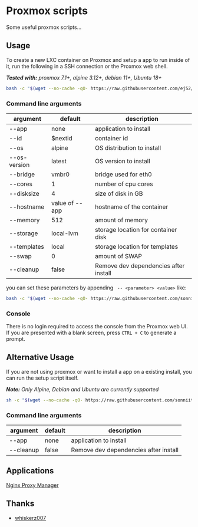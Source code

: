 # Proxmox scripts

Some useful proxmox scripts...

## Usage

To create a new LXC container on Proxmox and setup a app to run inside of it, run the following in a SSH connection or the Proxmox web shell.

***Tested with:*** _proxmox 7.1+, alpine 3.12+, debian 11+, Ubuntu 18+_

```bash
bash -c "$(wget --no-cache -qO- https://raw.githubusercontent.com/ej52/proxmox/main/create.sh)"
```

### Command line arguments
| argument           | default              | description                                            |
|--------------------|----------------------|--------------------------------------------------------|
| --app         | none                      | application to install                                 |
| --id          | $nextid                   | container id                                           |
| --os          | alpine                    | OS distribution to install                             |
| --os-version  | latest                    | OS version to install                                  |
| --bridge      | vmbr0                     | bridge used for eth0                                   |
| --cores       | 1                         | number of cpu cores                                    |
| --disksize    | 4                         | size of disk in GB                                     |
| --hostname    | value of --app            | hostname of the container                              |
| --memory      | 512                       | amount of memory                                       |
| --storage     | local-lvm                 | storage location for container disk                    |
| --templates   | local                     | storage location for templates                         |
| --swap        | 0                         | amount of SWAP                                         |
| --cleanup     | false                     | Remove dev dependencies after install                  |

you can set these parameters by appending ` -- <parameter> <value>` like:

```bash
bash -c "$(wget --no-cache -qO- https://raw.githubusercontent.com/sonniit92/proxmox/main/create.sh)" -s --app nginx-proxy-manager --cleanup
```

### Console

There is no login required to access the console from the Proxmox web UI. If you are presented with a blank screen, press `CTRL + C` to generate a prompt.

## Alternative Usage

If you are not using proxmox or want to install a app on a existing install, you can run the setup script itself.

***Note:*** _Only Alpine, Debian and Ubuntu are currently supported_

```sh
sh -c "$(wget --no-cache -qO- https://raw.githubusercontent.com/sonniit92/proxmox/bob/main/install.sh)" -s --app nginx-proxy-manager
```

### Command line arguments
| argument           | default              | description                                            |
|--------------------|----------------------|--------------------------------------------------------|
| --app         | none                      | application to install                                 |
| --cleanup     | false                     | Remove dev dependencies after install                  |

## Applications

[Nginx Proxy Manager](https://github.com/ej52/proxmox/tree/main/apps/nginx-proxy-manager)

## Thanks

- [whiskerz007](https://github.com/whiskerz007?tab=repositories)
